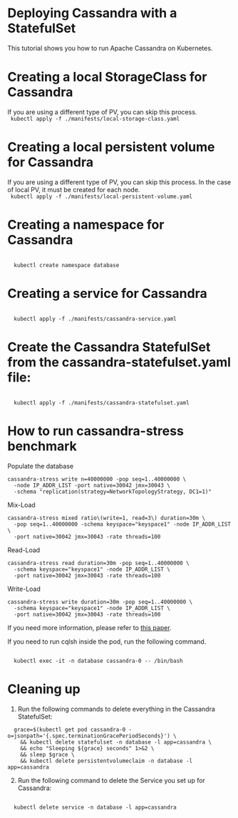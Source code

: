 # Deploying Cassandra with a StatefulSet
This tutorial shows you how to run Apache Cassandra on Kubernetes.

# Creating a local StorageClass for Cassandra
If you are using a different type of PV, you can skip this process.  
<code>
  kubectl apply -f ./manifests/local-storage-class.yaml
</code>

# Creating a local persistent volume for Cassandra
If you are using a different type of PV, you can skip this process.
In the case of local PV, it must be created for each node.  
<code>
  kubectl apply -f ./manifests/local-persistent-volume.yaml
</code>

# Creating a namespace for Cassandra
<code>
  kubectl create namespace database
</code>

# Creating a service for Cassandra
<code>
  kubectl apply -f ./manifests/cassandra-service.yaml
</code>

# Create the Cassandra StatefulSet from the cassandra-statefulset.yaml file:
<code>
  kubectl apply -f ./manifests/cassandra-statefulset.yaml
</code>

# How to run cassandra-stress benchmark

Populate the database
```
cassandra-stress write n=40000000 -pop seq=1..40000000 \
  -node IP_ADDR_LIST -port native=30042 jmx=30043 \
  -schema "replication(strategy=NetworkTopologyStrategy, DC1=1)"
```

Mix-Load
```
cassandra-stress mixed ratio\(write=1, read=3\) duration=30m \
  -pop seq=1..40000000 -schema keyspace="keyspace1" -node IP_ADDR_LIST \
  -port native=30042 jmx=30043 -rate threads=100
```

Read-Load
```
cassandra-stress read duration=30m -pop seq=1..40000000 \
  -schema keyspace="keyspace1" -node IP_ADDR_LIST \
  -port native=30042 jmx=30043 -rate threads=100
```

Write-Load
```
cassandra-stress write duration=30m -pop seq=1..40000000 \
  -schema keyspace="keyspace1" -node IP_ADDR_LIST \
  -port native=30042 jmx=30043 -rate threads=100
```

If you need more information, please refer to [this paper](https://ieeexplore.ieee.org/stamp/stamp.jsp?tp=&arnumber=8284700&tag=1).

If you need to run cqlsh inside the pod, run the following command.

<code>
  kubectl exec -it -n database cassandra-0 -- /bin/bash
</code>

# Cleaning up

1. Run the following commands to delete everything in the Cassandra StatefulSet:  
```
  grace=$(kubectl get pod cassandra-0 -o=jsonpath='{.spec.terminationGracePeriodSeconds}') \
    && kubectl delete statefulset -n database -l app=cassandra \
    && echo "Sleeping ${grace} seconds" 1>&2 \
    && sleep $grace \
    && kubectl delete persistentvolumeclaim -n database -l app=cassandra
```

2. Run the following command to delete the Service you set up for Cassandra:  
<code>
  kubectl delete service -n database -l app=cassandra
</code>